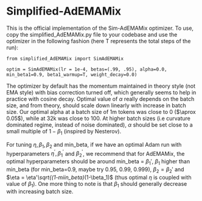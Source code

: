 # Simplified-AdEMAMix

This is the official implementation of the Sim-AdEMAMix optimizer. To use, copy the simplified_AdEMAMix.py file to your codebase and use the optimizer in the following fashion (here T represents the total steps of the run):

```
from simplified_AdEMAMix import SimAdEMAMix

optim = SimAdEMAMix(lr = 1e-4, betas=(.99, .95), alpha=0.0, min_beta1=0.9, beta1_warmup=T, weight_decay=0.0)
```

The optimizer by default has the momentum maintained in theory style (not EMA style) with bias correction turned off, which generally seems to help in practice with cosine decay. Optimal value of $\alpha$ really depends on the batch size, and from theory, should scale down linearly with increase in batch size. Our optimal alpha at a batch size of 1m tokens was close to 0 ($\aprox 0.05$), while at 32k was close to 100. At higher batch sizes (i.e curvature dominated regime, instead of noise dominated), $\alpha$ should be set close to a small multiple of $1-\beta_1$ (inspired by Nesterov).

For tuning $\eta, \beta_1, \beta_2$ and min_beta, if we have an optimal Adam run with hyperparameters $\eta^', \beta_1^'$ and $\beta_2^'$, we recommend that for AdEMAMix, the optimal hyperparameters should be around min_beta = $\beta_1'$, $\beta_1$ higher than min_beta (for min_beta=0.9, maybe try 0.95, 0.99, 0.999), $\beta_2 = \beta_2'$ and $\eta = \eta'*\sqrt{(1-miin_beta)*(1-\beta_1)$ (thus optimal $\eta$ is coupled with value of $\beta_1$). One more thing to note is that $\beta_1$ should generally decrease with increasing batch size.


